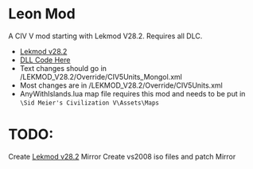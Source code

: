 # Leon Mod
A CIV V mod starting with Lekmod V28.2. Requires all DLC.
* [Lekmod v28.2](https://docs.google.com/document/d/1-i_9E7hD_56WwNgj7LzrkbX7tCuNmud3AVyONijydWs/edit)
* [DLL Code Here](https://github.com/lfricken/nqmod-vs2008)
* Text changes should go in /LEKMOD_V28.2/Override/CIV5Units_Mongol.xml
* Most changes are in /LEKMOD_V28.2/Override/CIV5Units.xml
* AnyWithIslands.lua map file requires this mod and needs to be put in `\Sid Meier's Civilization V\Assets\Maps`



# TODO:
Create [Lekmod v28.2](https://docs.google.com/document/d/1-i_9E7hD_56WwNgj7LzrkbX7tCuNmud3AVyONijydWs/edit) Mirror
Create vs2008 iso files and patch Mirror


